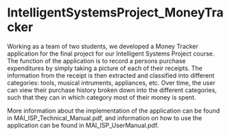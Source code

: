 # IntelligentSystemsProject_MoneyTracker

Working as a team of two students, we developed a Money Tracker application for the final project for our Intelligent Systems Project course. The function of the application is to record a persons purchase expenditures by simply taking a picture of each of their receipts. The information from the receipt is then extracted and classified into different categories: tools, musical intruments, appliances, etc. Over time, the user can view their purchase history broken down into the different categories, such that they can in which category most of their money is spent. 

More information about the implementation of the application can be found in MAI_ISP_Technical_Manual.pdf, and information on how to use the application can be found in MAI_ISP_UserManual.pdf. 
